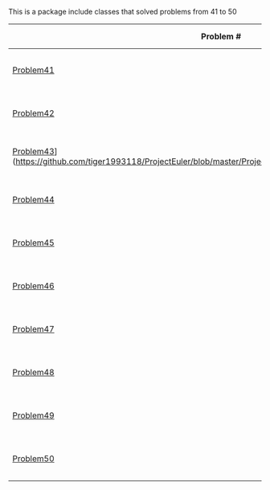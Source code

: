 This is a package include classes that solved problems from 41 to 50

|   Problem #   | Problem Name  |  Solved Date  |  Solved Time  |
| ------------- | ------------- | ------------- | ------------- |
|   [Problem41](https://github.com/tiger1993118/ProjectEuler/blob/master/ProjectEuler/src/Problem41to50/Problem41.java)   | [Pandigital prime](https://projecteuler.net/problem=41)  | 2014-12-16 11:01 pm | 0h18m13s |
   [Problem42](https://github.com/tiger1993118/ProjectEuler/blob/master/ProjectEuler/src/Problem41to50/Problem42.java)   | [Coded triangle numbers](https://projecteuler.net/problem=42)  | 2014-12-16 11:23 pm | 0h14m00s |
   [Problem43](https://github.com/tiger1993118/ProjectEuler/blob/master/ProjectEuler/src/Problem41to50/Problem43.java)](https://github.com/tiger1993118/ProjectEuler/blob/master/ProjectEuler/src/Problem41to50/Problem41.java)   | [Sub-string divisibility](https://projecteuler.net/problem=43)  | 2014-12-16 12:45 pm | 1h16m18s |
   [Problem44](https://github.com/tiger1993118/ProjectEuler/blob/master/ProjectEuler/src/Problem41to50/Problem44.java)   | [Pentagon numbers](https://projecteuler.net/problem=44)  | 2014-12-17 12:42 am | 0h52m22s |
   [Problem45](https://github.com/tiger1993118/ProjectEuler/blob/master/ProjectEuler/src/Problem41to50/Problem45.java)   | [Triangular, pentagonal, hexagonal](https://projecteuler.net/problem=45)  | 2014-12-17 01:38 pm | 0h29m41s |
   [Problem46](https://github.com/tiger1993118/ProjectEuler/blob/master/ProjectEuler/src/Problem41to50/Problem46.java)   | [Goldbach's other conjecture](https://projecteuler.net/problem=46)  | 2014-12-17 10:28 pm | 0h19m46s |
   [Problem47](https://github.com/tiger1993118/ProjectEuler/blob/master/ProjectEuler/src/Problem41to50/Problem47.java)   | [Distinct primes factors](https://projecteuler.net/problem=47)  | 2014-12-18 02:00 am | 0h23m23s |
   [Problem48](https://github.com/tiger1993118/ProjectEuler/blob/master/ProjectEuler/src/Problem41to50/Problem48.java)   | [Self powers](https://projecteuler.net/problem=48)  | 2014-12-18 02:22 am | 0h05m54s |
   [Problem49](https://github.com/tiger1993118/ProjectEuler/blob/master/ProjectEuler/src/Problem41to50/Problem49.java)   | [Prime permutations](https://projecteuler.net/problem=49)  | 2014-12-18 03:02 am | 0h35m47s |
   [Problem50](https://github.com/tiger1993118/ProjectEuler/blob/master/ProjectEuler/src/Problem41to50/Problem50.java)   | [Consecutive prime sum](https://projecteuler.net/problem=50)  | 2014-12-18 03:24 am | 0h12m49s |
